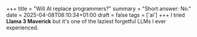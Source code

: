 +++
title = "Will AI replace programmers?"
summary = "Short answer: No."
date = 2025-04-08T08:10:34+01:00
draft = false
tags = ['ai']
+++
I tried **Llama 3 Maverick** but it's one of the laziest forgetful LLMs I ever experienced.
